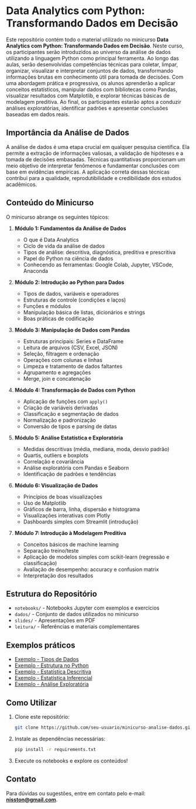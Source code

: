# Data Analytics com Python: Transformando Dados em Decisão

Este repositório contém todo o material utilizado no minicurso **Data Analytics com Python: Transformando Dados em Decisão**. Neste curso, os participantes serão introduzidos ao universo da análise de dados utilizando a linguagem Python como principal ferramenta. Ao longo das aulas, serão desenvolvidas competências técnicas para coletar, limpar, organizar, visualizar e interpretar conjuntos de dados, transformando informações brutas em conhecimento útil para tomada de decisões. Com uma abordagem prática e progressiva, os alunos aprenderão a aplicar conceitos estatísticos, manipular dados com bibliotecas como Pandas, visualizar resultados com Matplotlib, e explorar técnicas básicas de modelagem preditiva. Ao final, os participantes estarão aptos a conduzir análises exploratórias, identificar padrões e apresentar conclusões baseadas em dados reais.


## Importância da Análise de Dados

A análise de dados é uma etapa crucial em qualquer pesquisa científica. Ela permite a extração de informações valiosas, a validação de hipóteses e a tomada de decisões embasadas. Técnicas quantitativas proporcionam um meio objetivo de interpretar fenômenos e fundamentar conclusões com base em evidências empíricas. A aplicação correta dessas técnicas contribui para a qualidade, reprodutibilidade e credibilidade dos estudos acadêmicos.

## Conteúdo do Minicurso

O minicurso abrange os seguintes tópicos:

1. **Módulo 1: Fundamentos da Análise de Dados**  
   - O que é Data Analytics  
   - Ciclo de vida da análise de dados  
   - Tipos de análise: descritiva, diagnóstica, preditiva e prescritiva  
   - Papel do Python na ciência de dados  
   - Conhecendo as ferramentas: Google Colab, Jupyter, VSCode, Anaconda  

2. **Módulo 2: Introdução ao Python para Dados**  
   - Tipos de dados, variáveis e operadores  
   - Estruturas de controle (condições e laços)  
   - Funções e módulos  
   - Manipulação básica de listas, dicionários e strings  
   - Boas práticas de codificação  

3. **Módulo 3: Manipulação de Dados com Pandas**  
   - Estruturas principais: Series e DataFrame  
   - Leitura de arquivos (CSV, Excel, JSON)  
   - Seleção, filtragem e ordenação  
   - Operações com colunas e linhas  
   - Limpeza e tratamento de dados faltantes  
   - Agrupamento e agregações  
   - Merge, join e concatenação  

4. **Módulo 4: Transformação de Dados com Python**  
   - Aplicação de funções com `apply()`  
   - Criação de variáveis derivadas  
   - Classificação e segmentação de dados  
   - Normalização e padronização  
   - Conversão de tipos e parsing de datas  

5. **Módulo 5: Análise Estatística e Exploratória**  
   - Medidas descritivas (média, mediana, moda, desvio padrão)  
   - Quartis, outliers e boxplots  
   - Correlação e covariância  
   - Análise exploratória com Pandas e Seaborn  
   - Identificação de padrões e tendências  

6. **Módulo 6: Visualização de Dados**  
   - Princípios de boas visualizações  
   - Uso de Matplotlib  
   - Gráficos de barra, linha, dispersão e histograma  
   - Visualizações interativas com Plotly  
   - Dashboards simples com Streamlit (introdução)  

7. **Módulo 7: Introdução à Modelagem Preditiva**  
   - Conceitos básicos de machine learning  
   - Separação treino/teste  
   - Aplicação de modelos simples com scikit-learn (regressão e classificação)  
   - Avaliação de desempenho: accuracy e confusion matrix  
   - Interpretação dos resultados  

## Estrutura do Repositório

- `notebooks/` - Notebooks Jupyter com exemplos e exercícios
- `dados/` - Conjunto de dados utilizados no minicurso
- `slides/` - Apresentações em PDF
- `leitura/` - Referências e materiais complementares

## Exemplos práticos

- [Exemplo - Tipos de Dados](https://colab.research.google.com/drive/1fqQR4Ka780WH7TX9YnWx1NakgJaRcIZW?usp=sharing)
- [Exemplo - Estrutura no Python](https://colab.research.google.com/drive/1KCZwPjmcqHn8u1TixxeQPJAifBWx9t29?usp=sharing)
- [Exemplo - Estatística Descritiva](https://colab.research.google.com/drive/1xV4mLrbbSruExmHZC7SeWWd6xvD0cFHs?usp=sharing)
- [Exemplo - Estatística Inferencial](https://drive.google.com/file/d/1flYQrX0g5xK7gMxGri3sDBIhawgH3nzW/view?usp=sharing)
- [Exemplo - Análise Exploratória](https://colab.research.google.com/drive/1gx9IFyh77xIWHMRnO0B_dR53-4u7pkPQ?usp=sharing)

## Como Utilizar

1. Clone este repositório:  
   ```bash
   git clone https://github.com/seu-usuario/minicurso-analise-dados.git
   ```
2. Instale as dependências necessárias:  
   ```bash
   pip install -r requirements.txt
   ```
3. Execute os notebooks e explore os conteúdos!

## Contato
Para dúvidas ou sugestões, entre em contato pelo e-mail: **nisston@gmail.com**.
